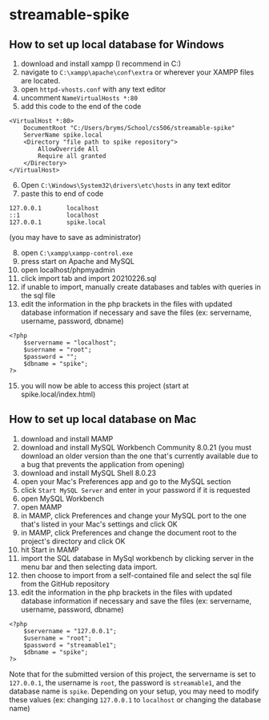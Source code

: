# streamable-spike

## How to set up local database for Windows

1. download and install xampp (I recommend in C:)
2. navigate to `C:\xampp\apache\conf\extra` or wherever your XAMPP files are located.
3. open `httpd-vhosts.conf` with any text editor
4. uncomment `NameVirtualHosts *:80`
5. add this code to the end of the code

```
<VirtualHost *:80>
    DocumentRoot "C:/Users/bryms/School/cs506/streamable-spike"
    ServerName spike.local
    <Directory "file path to spike repository">
        AllowOverride All
        Require all granted
    </Directory>
</VirtualHost>
```

6. Open `C:\Windows\System32\drivers\etc\hosts` in any text editor
7. paste this to end of code

```
127.0.0.1       localhost
::1             localhost
127.0.0.1       spike.local
```

(you may have to save as administrator)

8. open `C:\xampp\xampp-control.exe`
9. press start on Apache and MySQL
11. open localhost/phpmyadmin
12. click import tab and import 20210226.sql
13. if unable to import, manually create databases and tables with queries in the sql file
14. edit the information in the php brackets in the files with updated database information if necessary and save the files (ex: servername, username, password, dbname)

```
<?php
    $servername = "localhost";
    $username = "root";
    $password = "";
    $dbname = "spike";
?>
```
15. you will now be able to access this project (start at spike.local/index.html)

## How to set up local database on Mac

1. download and install MAMP
2. download and install MySQL Workbench Community 8.0.21 (you must download an older version than the one that's currently available due to a bug that prevents the application from opening)
3. download and install MySQL Shell 8.0.23
4. open your Mac's Preferences app and go to the MySQL section
5. click `Start MySQL Server` and enter in your password if it is requested
6. open MySQL Workbench
7. open MAMP
8. in MAMP, click Preferences and change your MySQL port to the one that's listed in your Mac's settings and click OK
9. in MAMP, click Preferences and change the document root to the project's directory and click OK
10. hit Start in MAMP
11. import the SQL database in MySql workbench by clicking server in the menu bar and then selecting data import.
12. then choose to import from a self-contained file and select the sql file from the GitHub repository
13. edit the information in the php brackets in the files with updated database information if necessary and save the files (ex: servername, username, password, dbname)

```
<?php
    $servername = "127.0.0.1";
    $username = "root";
    $password = "streamable1";
    $dbname = "spike";
?>
```

Note that for the submitted version of this project, the servername is set to `127.0.0.1`, the username is `root`, the password is `streamable1`, and the database name is `spike`. Depending on your setup, you may need to modify these values (ex: changing `127.0.0.1` to `localhost` or changing the database name)
